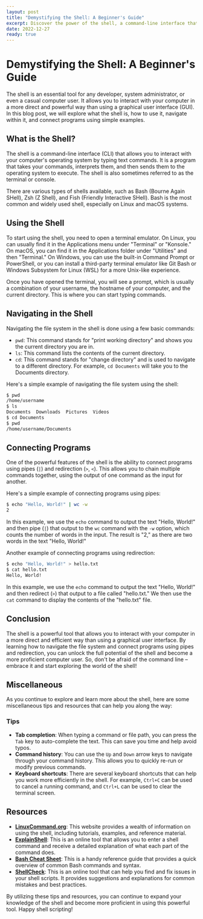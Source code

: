 ```yaml
---
layout: post
title: "Demystifying the Shell: A Beginner's Guide"
excerpt: Discover the power of the shell, a command-line interface that allows you to interact with your computer's operating system more directly and efficiently. Learn the basics of using the shell, navigating within it, and connecting programs using simple examples. Enhance your skills with miscellaneous tips and resources, including tab completion, command history, keyboard shortcuts, and helpful online tools. Embrace the command line and unlock the full potential of the shell!
date: 2022-12-27
ready: true
---
```


# Demystifying the Shell: A Beginner's Guide

The shell is an essential tool for any developer, system administrator, or even a casual computer user. It allows you to interact with your computer in a more direct and powerful way than using a graphical user interface (GUI). In this blog post, we will explore what the shell is, how to use it, navigate within it, and connect programs using simple examples.

## What is the Shell?

The shell is a command-line interface (CLI) that allows you to interact with your computer's operating system by typing text commands. It is a program that takes your commands, interprets them, and then sends them to the operating system to execute. The shell is also sometimes referred to as the terminal or console.

There are various types of shells available, such as Bash (Bourne Again SHell), Zsh (Z Shell), and Fish (Friendly Interactive SHell). Bash is the most common and widely used shell, especially on Linux and macOS systems.

## Using the Shell

To start using the shell, you need to open a terminal emulator. On Linux, you can usually find it in the Applications menu under "Terminal" or "Konsole." On macOS, you can find it in the Applications folder under "Utilities" and then "Terminal." On Windows, you can use the built-in Command Prompt or PowerShell, or you can install a third-party terminal emulator like Git Bash or Windows Subsystem for Linux (WSL) for a more Unix-like experience.

Once you have opened the terminal, you will see a prompt, which is usually a combination of your username, the hostname of your computer, and the current directory. This is where you can start typing commands.

## Navigating in the Shell

Navigating the file system in the shell is done using a few basic commands:

- `pwd`: This command stands for "print working directory" and shows you the current directory you are in.
- `ls`: This command lists the contents of the current directory.
- `cd`: This command stands for "change directory" and is used to navigate to a different directory. For example, `cd Documents` will take you to the Documents directory.

Here's a simple example of navigating the file system using the shell:

```bash
$ pwd
/home/username
$ ls
Documents  Downloads  Pictures  Videos
$ cd Documents
$ pwd
/home/username/Documents
```

## Connecting Programs

One of the powerful features of the shell is the ability to connect programs using pipes (`|`) and redirection (`>`, `<`). This allows you to chain multiple commands together, using the output of one command as the input for another.

Here's a simple example of connecting programs using pipes:

```bash
$ echo "Hello, World!" | wc -w
2
```

In this example, we use the `echo` command to output the text "Hello, World!" and then pipe (`|`) that output to the `wc` command with the `-w` option, which counts the number of words in the input. The result is "2," as there are two words in the text "Hello, World!"

Another example of connecting programs using redirection:

```bash
$ echo "Hello, World!" > hello.txt
$ cat hello.txt
Hello, World!
```

In this example, we use the `echo` command to output the text "Hello, World!" and then redirect (`>`) that output to a file called "hello.txt." We then use the `cat` command to display the contents of the "hello.txt" file.

## Conclusion

The shell is a powerful tool that allows you to interact with your computer in a more direct and efficient way than using a graphical user interface. By learning how to navigate the file system and connect programs using pipes and redirection, you can unlock the full potential of the shell and become a more proficient computer user. So, don't be afraid of the command line – embrace it and start exploring the world of the shell!

## Miscellaneous

As you continue to explore and learn more about the shell, here are some miscellaneous tips and resources that can help you along the way:

### Tips

- **Tab completion**: When typing a command or file path, you can press the `Tab` key to auto-complete the text. This can save you time and help avoid typos.
- **Command history**: You can use the `Up` and `Down` arrow keys to navigate through your command history. This allows you to quickly re-run or modify previous commands.
- **Keyboard shortcuts**: There are several keyboard shortcuts that can help you work more efficiently in the shell. For example, `Ctrl+C` can be used to cancel a running command, and `Ctrl+L` can be used to clear the terminal screen.

## Resources

- **[LinuxCommand.org](https://linuxcommand.org/)**: This website provides a wealth of information on using the shell, including tutorials, examples, and reference material.
- **[ExplainShell](https://explainshell.com/)**: This is an online tool that allows you to enter a shell command and receive a detailed explanation of what each part of the command does.
- **[Bash Cheat Sheet](https://devhints.io/bash)**: This is a handy reference guide that provides a quick overview of common Bash commands and syntax.
- **[ShellCheck](https://www.shellcheck.net/)**: This is an online tool that can help you find and fix issues in your shell scripts. It provides suggestions and explanations for common mistakes and best practices.

By utilizing these tips and resources, you can continue to expand your knowledge of the shell and become more proficient in using this powerful tool. Happy shell scripting!